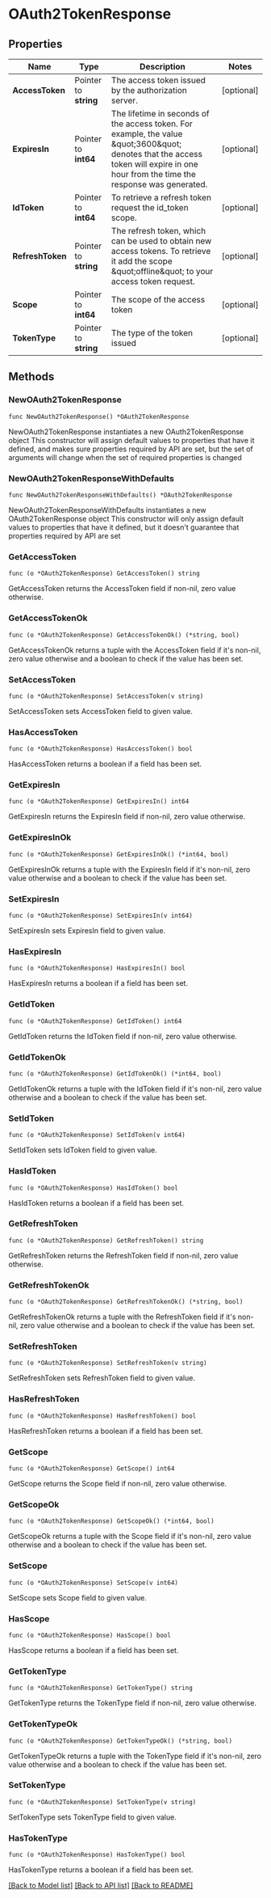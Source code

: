 # OAuth2TokenResponse

## Properties

| Name             | Type                  | Description                                                                                                                                                                            | Notes      |
| ---------------- | --------------------- | -------------------------------------------------------------------------------------------------------------------------------------------------------------------------------------- | ---------- |
| **AccessToken**  | Pointer to **string** | The access token issued by the authorization server.                                                                                                                                   | [optional] |
| **ExpiresIn**    | Pointer to **int64**  | The lifetime in seconds of the access token. For example, the value \&quot;3600\&quot; denotes that the access token will expire in one hour from the time the response was generated. | [optional] |
| **IdToken**      | Pointer to **int64**  | To retrieve a refresh token request the id_token scope.                                                                                                                                | [optional] |
| **RefreshToken** | Pointer to **string** | The refresh token, which can be used to obtain new access tokens. To retrieve it add the scope \&quot;offline\&quot; to your access token request.                                     | [optional] |
| **Scope**        | Pointer to **int64**  | The scope of the access token                                                                                                                                                          | [optional] |
| **TokenType**    | Pointer to **string** | The type of the token issued                                                                                                                                                           | [optional] |

## Methods

### NewOAuth2TokenResponse

`func NewOAuth2TokenResponse() *OAuth2TokenResponse`

NewOAuth2TokenResponse instantiates a new OAuth2TokenResponse object This
constructor will assign default values to properties that have it defined, and
makes sure properties required by API are set, but the set of arguments will
change when the set of required properties is changed

### NewOAuth2TokenResponseWithDefaults

`func NewOAuth2TokenResponseWithDefaults() *OAuth2TokenResponse`

NewOAuth2TokenResponseWithDefaults instantiates a new OAuth2TokenResponse object
This constructor will only assign default values to properties that have it
defined, but it doesn't guarantee that properties required by API are set

### GetAccessToken

`func (o *OAuth2TokenResponse) GetAccessToken() string`

GetAccessToken returns the AccessToken field if non-nil, zero value otherwise.

### GetAccessTokenOk

`func (o *OAuth2TokenResponse) GetAccessTokenOk() (*string, bool)`

GetAccessTokenOk returns a tuple with the AccessToken field if it's non-nil,
zero value otherwise and a boolean to check if the value has been set.

### SetAccessToken

`func (o *OAuth2TokenResponse) SetAccessToken(v string)`

SetAccessToken sets AccessToken field to given value.

### HasAccessToken

`func (o *OAuth2TokenResponse) HasAccessToken() bool`

HasAccessToken returns a boolean if a field has been set.

### GetExpiresIn

`func (o *OAuth2TokenResponse) GetExpiresIn() int64`

GetExpiresIn returns the ExpiresIn field if non-nil, zero value otherwise.

### GetExpiresInOk

`func (o *OAuth2TokenResponse) GetExpiresInOk() (*int64, bool)`

GetExpiresInOk returns a tuple with the ExpiresIn field if it's non-nil, zero
value otherwise and a boolean to check if the value has been set.

### SetExpiresIn

`func (o *OAuth2TokenResponse) SetExpiresIn(v int64)`

SetExpiresIn sets ExpiresIn field to given value.

### HasExpiresIn

`func (o *OAuth2TokenResponse) HasExpiresIn() bool`

HasExpiresIn returns a boolean if a field has been set.

### GetIdToken

`func (o *OAuth2TokenResponse) GetIdToken() int64`

GetIdToken returns the IdToken field if non-nil, zero value otherwise.

### GetIdTokenOk

`func (o *OAuth2TokenResponse) GetIdTokenOk() (*int64, bool)`

GetIdTokenOk returns a tuple with the IdToken field if it's non-nil, zero value
otherwise and a boolean to check if the value has been set.

### SetIdToken

`func (o *OAuth2TokenResponse) SetIdToken(v int64)`

SetIdToken sets IdToken field to given value.

### HasIdToken

`func (o *OAuth2TokenResponse) HasIdToken() bool`

HasIdToken returns a boolean if a field has been set.

### GetRefreshToken

`func (o *OAuth2TokenResponse) GetRefreshToken() string`

GetRefreshToken returns the RefreshToken field if non-nil, zero value otherwise.

### GetRefreshTokenOk

`func (o *OAuth2TokenResponse) GetRefreshTokenOk() (*string, bool)`

GetRefreshTokenOk returns a tuple with the RefreshToken field if it's non-nil,
zero value otherwise and a boolean to check if the value has been set.

### SetRefreshToken

`func (o *OAuth2TokenResponse) SetRefreshToken(v string)`

SetRefreshToken sets RefreshToken field to given value.

### HasRefreshToken

`func (o *OAuth2TokenResponse) HasRefreshToken() bool`

HasRefreshToken returns a boolean if a field has been set.

### GetScope

`func (o *OAuth2TokenResponse) GetScope() int64`

GetScope returns the Scope field if non-nil, zero value otherwise.

### GetScopeOk

`func (o *OAuth2TokenResponse) GetScopeOk() (*int64, bool)`

GetScopeOk returns a tuple with the Scope field if it's non-nil, zero value
otherwise and a boolean to check if the value has been set.

### SetScope

`func (o *OAuth2TokenResponse) SetScope(v int64)`

SetScope sets Scope field to given value.

### HasScope

`func (o *OAuth2TokenResponse) HasScope() bool`

HasScope returns a boolean if a field has been set.

### GetTokenType

`func (o *OAuth2TokenResponse) GetTokenType() string`

GetTokenType returns the TokenType field if non-nil, zero value otherwise.

### GetTokenTypeOk

`func (o *OAuth2TokenResponse) GetTokenTypeOk() (*string, bool)`

GetTokenTypeOk returns a tuple with the TokenType field if it's non-nil, zero
value otherwise and a boolean to check if the value has been set.

### SetTokenType

`func (o *OAuth2TokenResponse) SetTokenType(v string)`

SetTokenType sets TokenType field to given value.

### HasTokenType

`func (o *OAuth2TokenResponse) HasTokenType() bool`

HasTokenType returns a boolean if a field has been set.

[[Back to Model list]](../README.md#documentation-for-models)
[[Back to API list]](../README.md#documentation-for-api-endpoints)
[[Back to README]](../README.md)
